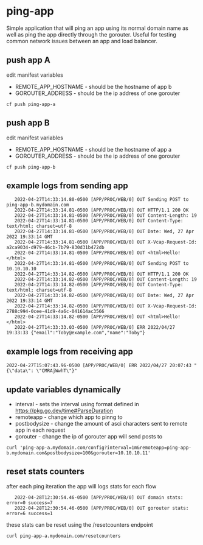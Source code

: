 # ping-app


Simple application that will ping an app using its normal domain name as well as ping the app directly through the gorouter.   Useful for testing common network issues between an app and load balancer.

## push app A

edit manifest variables

* REMOTE_APP_HOSTNAME - should be the hostname of app b
* GOROUTER_ADDRESS    - should be the ip address of one gorouter


```
cf push ping-app-a
```


## push app B

edit manifest variables

* REMOTE_APP_HOSTNAME - should be the hostname of app a
* GOROUTER_ADDRESS    - should be the ip address of one gorouter


```
cf push ping-app-b
```



## example logs from sending app

```
   2022-04-27T14:33:14.80-0500 [APP/PROC/WEB/0] OUT Sending POST to ping-app-b.mydomain.com
   2022-04-27T14:33:14.81-0500 [APP/PROC/WEB/0] OUT HTTP/1.1 200 OK
   2022-04-27T14:33:14.81-0500 [APP/PROC/WEB/0] OUT Content-Length: 19
   2022-04-27T14:33:14.81-0500 [APP/PROC/WEB/0] OUT Content-Type: text/html; charset=utf-8
   2022-04-27T14:33:14.81-0500 [APP/PROC/WEB/0] OUT Date: Wed, 27 Apr 2022 19:33:14 GMT
   2022-04-27T14:33:14.81-0500 [APP/PROC/WEB/0] OUT X-Vcap-Request-Id: a2ca9034-d979-46cb-7b79-830d31b472db
   2022-04-27T14:33:14.81-0500 [APP/PROC/WEB/0] OUT <html>Hello!</html>
   2022-04-27T14:33:14.81-0500 [APP/PROC/WEB/0] OUT Sending POST to 10.10.10.10
   2022-04-27T14:33:14.82-0500 [APP/PROC/WEB/0] OUT HTTP/1.1 200 OK
   2022-04-27T14:33:14.82-0500 [APP/PROC/WEB/0] OUT Content-Length: 19
   2022-04-27T14:33:14.82-0500 [APP/PROC/WEB/0] OUT Content-Type: text/html; charset=utf-8
   2022-04-27T14:33:14.82-0500 [APP/PROC/WEB/0] OUT Date: Wed, 27 Apr 2022 19:33:14 GMT
   2022-04-27T14:33:14.82-0500 [APP/PROC/WEB/0] OUT X-Vcap-Request-Id: 2788c994-0cee-41d9-4a6c-041614ac3566
   2022-04-27T14:33:14.82-0500 [APP/PROC/WEB/0] OUT <html>Hello!</html>
   2022-04-27T14:33:33.03-0500 [APP/PROC/WEB/0] ERR 2022/04/27 19:33:33 {"email":"Toby@example.com","name":"Toby"}
```


## example logs from receiving app

```
2022-04-27T15:07:43.96-0500 [APP/PROC/WEB/0] ERR 2022/04/27 20:07:43 "{\"data\": \"CMRAjWwhT\"}"
```


## update variables dynamically

* interval - sets the interval using format defined in https://pkg.go.dev/time#ParseDuration
* remoteapp - change which app to pinng to
* postbodysize - change the amount of asci characters sent to remote app in each request
* gorouter - change the ip of gorouter app will send posts to


```
curl 'ping-app-a.mydomain.com/config?interval=1m&remoteapp=ping-app-b.mydomain.com&postbodysize=100&gorouter=10.10.10.11'
```


## reset stats counters

after each ping iteration the app will logs stats for each flow

```
   2022-04-28T12:30:54.46-0500 [APP/PROC/WEB/0] OUT domain stats: error=0 success=7
   2022-04-28T12:30:54.46-0500 [APP/PROC/WEB/0] OUT gorouter stats: error=6 success=1
```

these stats can be reset using the /resetcounters endpoint

```
curl ping-app-a.mydomain.com/resetcounters
```